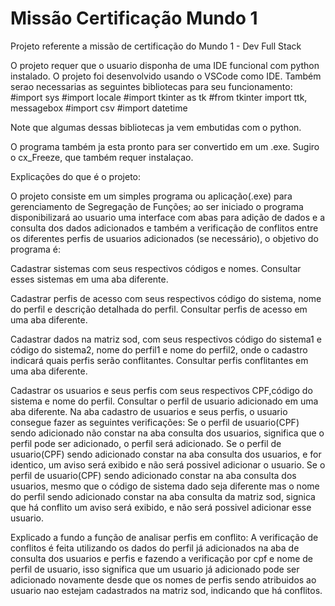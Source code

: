 # Missão Certificação Mundo 1
Projeto referente a missão de certificação do Mundo 1 - Dev Full Stack

O projeto requer que o usuario disponha de uma IDE funcional com python instalado.
O projeto foi desenvolvido usando o VSCode como IDE.
Também serao necessarias as seguintes bibliotecas para seu funcionamento:
#import sys
#import locale
#import tkinter as tk
#from tkinter import ttk, messagebox
#import csv
#import datetime

Note que algumas dessas bibliotecas ja vem embutidas com o python.

O programa também ja esta pronto para ser convertido em um .exe. Sugiro o cx_Freeze, que também requer instalaçao.


Explicações do que é o projeto:

O projeto consiste em um simples programa ou aplicação(.exe) para gerenciamento de Segregação de Funções; ao ser iniciado o programa disponibilizará ao usuario uma interface com abas para adição de dados e a consulta dos dados adicionados e também a verificação de conflitos entre os diferentes perfis de usuarios adicionados (se necessário), o objetivo do programa é:

Cadastrar sistemas com seus respectivos códigos e nomes.
Consultar esses sistemas em uma aba diferente.

Cadastrar perfis de acesso com seus respectivos código do sistema, nome do perfil e descrição detalhada do perfil.
Consultar perfis de acesso em uma aba diferente.

Cadastrar dados na matriz sod, com seus respectivos código do sistema1 e código do sistema2, nome do perfil1 e nome do perfil2, onde o cadastro indicará quais perfis serão conflitantes.
Consultar perfis conflitantes em uma aba diferente.

Cadastrar os usuarios e seus perfis com seus respectivos CPF,código do sistema e nome do perfil.
Consultar o perfil de usuario adicionado em uma aba diferente.
Na aba cadastro de usuarios e seus perfis, o usuario consegue fazer as seguintes verificações:
Se o perfil de usuario(CPF) sendo adicionado não constar na aba consulta dos usuarios, significa que o perfil pode ser adicionado, o perfil será adicionado.
Se o perfil de usuario(CPF) sendo adicionado constar na aba consulta dos usuarios, e for identico, um aviso será exibido e não será possivel adicionar o usuario.
Se o perfil de usuario(CPF) sendo adicionado constar na aba consulta dos usuarios, mesmo que o código de sistema dado seja diferente mas o nome do perfil sendo adicionado constar na aba consulta da matriz sod, signica que há conflito um aviso será exibido, e não será possivel adicionar esse usuario.

Explicado a fundo a função de analisar perfis em conflito:
A verificação de conflitos é feita utilizando os dados do perfil já adicionados na aba de consulta dos usuarios e perfis e fazendo a verificação por cpf e nome de perfil de usuario, isso significa que um usuario já adicionado pode ser adicionado novamente desde que os nomes de perfis sendo atribuidos ao usuario nao estejam cadastrados na matriz sod, indicando que há conflitos.                                    
